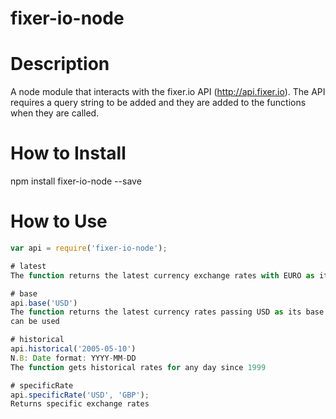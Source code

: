 # fixer-io-node

# Description
A node module that interacts with the fixer.io API (http://api.fixer.io). The API requires a query string to be added and they are added to the functions when they are called.

# How to Install
npm install fixer-io-node --save

# How to Use
```javascript
var api = require('fixer-io-node');

# latest
The function returns the latest currency exchange rates with EURO as its base currency

# base
api.base('USD')
The function returns the latest currency rates passing USD as its base currency. Other currencies like GBP, AUD, EUR, BGN etc
can be used

# historical
api.historical('2005-05-10')
N.B: Date format: YYYY-MM-DD
The function gets historical rates for any day since 1999

# specificRate
api.specificRate('USD', 'GBP');
Returns specific exchange rates








